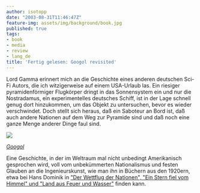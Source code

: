 ```yaml
---
author: isotopp
date: "2003-08-31T11:46:47Z"
feature-img: assets/img/background/book.jpg
published: true
tags:
- book
- media
- review
- lang_de
title: 'Fertig gelesen: Googol revisited'
---
```

Lord Gamma erinnert mich an die Geschichte eines anderen deutschen Sci-Fi Autors, die ich witzigerweise auf einem USA-Urlaub las. Ein riesiger pyramidenförmiger Flugkörper dringt in das Sonnensystem ein und nur die Nostradamus, ein experimentelles deutsches Schiff, ist in der Lage schnell genug dort hinzukommen, um das Objekt zu untersuchen, bevor es wieder verschwindet. Doch stellt sich heraus, daß ein Saboteur an Bord ist, daß auch andere Nationen auf dem Weg zur Pyramide sind und daß noch eine ganze Menge anderer Dinge faul sind.

[![](/uploads/2003/08/googol.jpg)](https://www.amazon.de/Googol-Flug-Nostradamus-H-Klein-ebook/dp/B00YJGLW26)

*[Googol](https://www.amazon.de/Googol-Flug-Nostradamus-H-Klein-ebook/dp/B00YJGLW26)*

Eine Geschichte, in der im Weltraum mal nicht unbedingt Amerikanisch gesprochen wird, voll vom unbekümmerten Nationalismus und festen Glauben an die Ingenieurskunst, wie man ihn in Büchern aus den 1920ern, etwa bei Hans Dominik in 
["Der Wettflug der Nationen", "Ein Stern fiel vom Himmel" und "Land aus Feuer und Wasser"](https://www.amazon.de/Hans-Dominik-Gesammelte-Werke-ebook/dp/B01G1UNCP2) finden kann.
